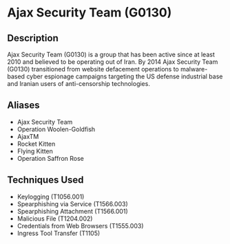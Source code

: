 # Ajax Security Team (G0130)

## Description
Ajax Security Team (G0130) is a group that has been active since at least 2010 and believed to be operating out of Iran. By 2014 Ajax Security Team (G0130) transitioned from website defacement operations to malware-based cyber espionage campaigns targeting the US defense industrial base and Iranian users of anti-censorship technologies.

## Aliases
- Ajax Security Team
- Operation Woolen-Goldfish
- AjaxTM
- Rocket Kitten
- Flying Kitten
- Operation Saffron Rose

## Techniques Used
- Keylogging (T1056.001)
- Spearphishing via Service (T1566.003)
- Spearphishing Attachment (T1566.001)
- Malicious File (T1204.002)
- Credentials from Web Browsers (T1555.003)
- Ingress Tool Transfer (T1105)
